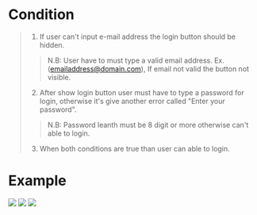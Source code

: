 # Condition

> 1. If user can't input e-mail address the login button should be hidden. 
>>N.B: User have to must type a valid email address. Ex. (emailaddress@domain.com), If email not valid the button not visible. <br>
> 2. After show login button user must have to type a password for login, otherwise it's give another error called "Enter your password".
>>N.B: Password leanth must be 8 digit or more otherwise can't able to login. 
> 3. When both conditions are true than user can able to login.

# Example
<img src="https://i.ibb.co/VTHKyjG/8001c663-05f4-4310-b72e-3ff879261825.jpg"/>
<img src="https://i.ibb.co/ZcQ1nd1/c96ea64a-5fbf-4b4e-93e3-d16651425537.jpg"/>
<img src="https://i.ibb.co/7QT2m24/f28991ca-4dfc-4e0b-af9c-dd3b8b377418.jpg"/>
